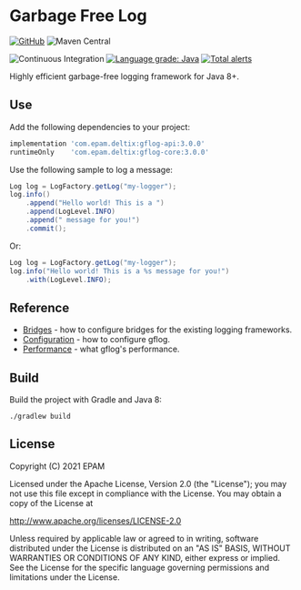 # Garbage Free Log 

[![GitHub](https://img.shields.io/badge/License-Apache--2.0-blue)](https://github.com/epam/GFLog/blob/main/LICENSE)
![Maven Central](https://img.shields.io/maven-central/v/com.epam.deltix/gflog-api)

![Continuous Integration](https://github.com/epam/GFLog/workflows/Continuous%20Integration/badge.svg?branch=main)
[![Language grade: Java](https://img.shields.io/lgtm/grade/java/g/epam/GFLog.svg?logo=lgtm&logoWidth=18)](https://lgtm.com/projects/g/epam/GFLog/context:java)
[![Total alerts](https://img.shields.io/lgtm/alerts/g/epam/GFLog.svg?logo=lgtm&logoWidth=18)](https://lgtm.com/projects/g/epam/GFLog/alerts/)

Highly efficient garbage-free logging framework for Java 8+.

## Use

Add the following dependencies to your project:

```gradle
implementation 'com.epam.deltix:gflog-api:3.0.0'
runtimeOnly    'com.epam.deltix:gflog-core:3.0.0'
```

Use the following sample to log a message:

```java
Log log = LogFactory.getLog("my-logger");
log.info()
    .append("Hello world! This is a ")
    .append(LogLevel.INFO)
    .append(" message for you!")
    .commit();
```

Or:

```java
Log log = LogFactory.getLog("my-logger");
log.info("Hello world! This is a %s message for you!")
    .with(LogLevel.INFO);
```

## Reference

* [Bridges](https://github.com/epam/GFLog/wiki/Bridges)    - how to configure bridges for the existing logging frameworks.
* [Configuration](https://github.com/epam/GFLog/wiki/Configuration) - how to configure gflog.
* [Performance](https://github.com/epam/GFLog/wiki/Performance) - what gflog's performance.

## Build

Build the project with Gradle and Java 8:
```
./gradlew build
```

## License
 Copyright (C) 2021 EPAM

 Licensed under the Apache License, Version 2.0 (the "License");
 you may not use this file except in compliance with the License.
 You may obtain a copy of the License at
 
 http://www.apache.org/licenses/LICENSE-2.0
 
 Unless required by applicable law or agreed to in writing, software
 distributed under the License is distributed on an "AS IS" BASIS,
 WITHOUT WARRANTIES OR CONDITIONS OF ANY KIND, either express or implied.
 See the License for the specific language governing permissions and
 limitations under the License.

